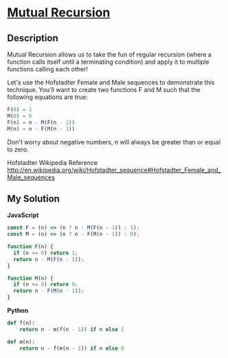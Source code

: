 # [Mutual Recursion](https://www.codewars.com/kata/53a1eac7e0afd3ad3300008b)

## Description

Mutual Recursion allows us to take the fun of regular recursion (where a function calls itself until a terminating condition) and apply it to multiple functions calling each other!

Let's use the Hofstadter Female and Male sequences to demonstrate this technique. You'll want to create two functions F and M such that the following equations are true:

```js
F(0) = 1
M(0) = 0
F(n) = n - M(F(n - 1))
M(n) = n - F(M(n - 1))
```

Don't worry about negative numbers, n will always be greater than or equal to zero.

Hofstadter Wikipedia Reference http://en.wikipedia.org/wiki/Hofstadter_sequence#Hofstadter_Female_and_Male_sequences

## My Solution

**JavaScript**

```js
const F = (n) => (n ? n - M(F(n - 1)) : 1);
const M = (n) => (n ? n - F(M(n - 1)) : 0);
```

```js
function F(n) {
  if (n <= 0) return 1;
  return n - M(F(n - 1));
}

function M(n) {
  if (n <= 0) return 0;
  return n - F(M(n - 1));
}
```

**Python**

```py
def f(n):
    return n - m(f(n - 1)) if n else 1

def m(n):
    return n - f(m(n - 1)) if n else 0
```
